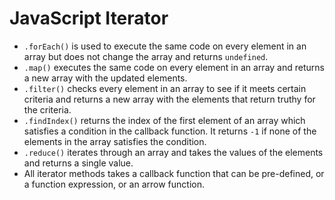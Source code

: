 # JavaScript Iterator



* `.forEach()` is used to execute the same code on every element in an array but does not change the array and returns `undefined`.
* `.map()` executes the same code on every element in an array and returns a new array with the updated elements.
* `.filter()` checks every element in an array to see if it meets certain criteria and returns a new array with the elements that return truthy for the criteria.
* `.findIndex()` returns the index of the first element of an array which satisfies a condition in the callback function. It returns `-1` if none of the elements in the array satisfies the condition.
* `.reduce()` iterates through an array and takes the values of the elements and returns a single value.
* All iterator methods takes a callback function that can be pre-defined, or a function expression, or an arrow function.


